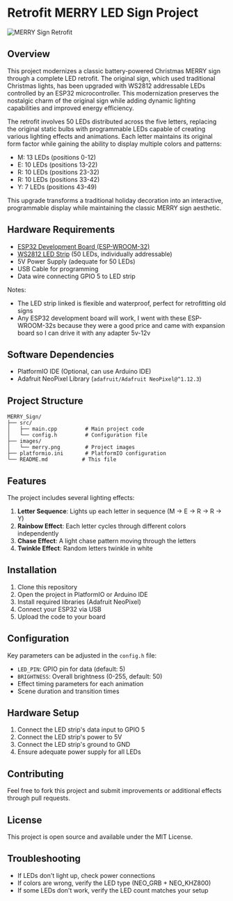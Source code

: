 # Retrofit MERRY LED Sign Project

![MERRY Sign Retrofit](images/merry.png "Original MERRY Sign before retrofit")

## Overview
This project modernizes a classic battery-powered Christmas MERRY sign through a complete LED retrofit. The original sign, which used traditional Christmas lights, has been upgraded with WS2812 addressable LEDs controlled by an ESP32 microcontroller. This modernization preserves the nostalgic charm of the original sign while adding dynamic lighting capabilities and improved energy efficiency.

The retrofit involves 50 LEDs distributed across the five letters, replacing the original static bulbs with programmable LEDs capable of creating various lighting effects and animations. Each letter maintains its original form factor while gaining the ability to display multiple colors and patterns:
- M: 13 LEDs (positions 0-12)
- E: 10 LEDs (positions 13-22)
- R: 10 LEDs (positions 23-32)
- R: 10 LEDs (positions 33-42)
- Y: 7 LEDs (positions 43-49)

This upgrade transforms a traditional holiday decoration into an interactive, programmable display while maintaining the classic MERRY sign aesthetic.

## Hardware Requirements
- [ESP32 Development Board (ESP-WROOM-32)](https://www.amazon.com/ESP-WROOM-32-Development-Microcontroller-Integrated-Compatible/dp/B08D5ZD528)
- [WS2812 LED Strip](https://www.amazon.com/gp/product/B01AU6UG70/) (50 LEDs, individually addressable)
- 5V Power Supply (adequate for 50 LEDs)
- USB Cable for programming
- Data wire connecting GPIO 5 to LED strip

Notes:
- The LED strip linked is flexible and waterproof, perfect for retrofitting old signs
- Any ESP32 development board will work, I went with these ESP-WROOM-32s because they were a good price and came with expansion board so I can drive it with any adapter 5v-12v

## Software Dependencies
- PlatformIO IDE (Optional, can use Arduino IDE)
- Adafruit NeoPixel Library (`adafruit/Adafruit NeoPixel@^1.12.3`)

## Project Structure
```
MERRY_Sign/
├── src/
│   ├── main.cpp         # Main project code
│   └── config.h         # Configuration file
├── images/
│   └── merry.png        # Project images
├── platformio.ini       # PlatformIO configuration
└── README.md           # This file
```

## Features
The project includes several lighting effects:
1. **Letter Sequence**: Lights up each letter in sequence (M -> E -> R -> R -> Y)
2. **Rainbow Effect**: Each letter cycles through different colors independently
3. **Chase Effect**: A light chase pattern moving through the letters
4. **Twinkle Effect**: Random letters twinkle in white

## Installation
1. Clone this repository
2. Open the project in PlatformIO or Arduino IDE
3. Install required libraries (Adafruit NeoPixel)
4. Connect your ESP32 via USB
5. Upload the code to your board

## Configuration
Key parameters can be adjusted in the `config.h` file:
- `LED_PIN`: GPIO pin for data (default: 5)
- `BRIGHTNESS`: Overall brightness (0-255, default: 50)
- Effect timing parameters for each animation
- Scene duration and transition times

## Hardware Setup
1. Connect the LED strip's data input to GPIO 5
2. Connect the LED strip's power to 5V
3. Connect the LED strip's ground to GND
4. Ensure adequate power supply for all LEDs

## Contributing
Feel free to fork this project and submit improvements or additional effects through pull requests.

## License
This project is open source and available under the MIT License.

## Troubleshooting
- If LEDs don't light up, check power connections
- If colors are wrong, verify the LED type (NEO_GRB + NEO_KHZ800)
- If some LEDs don't work, verify the LED count matches your setup